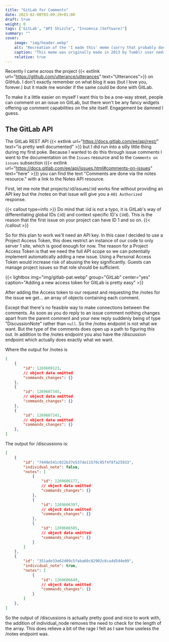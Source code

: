 ```yaml
---
title: "GitLab for Comments"
date: 2023-02-08T03:09:29+01:00
draft: true
weight: 0
tags: ['GitLab', "API Shizzle", "Insomnia (Software)"]
summary: ""
cover:
    image: "img/header.webp"
    alt: "Recreation of the 'I made this' meme (sorry that probably doesn't help if you're blind)"
    caption: "This meme was originally made in 2013 by Tumblr user nedroidcomics, bet you didn't know that."
    relative: true
---
```


Recently I came across the project {{< extlink url="https://github.com/utterance/utterances" text="Utterances">}} on GitHub. I don't exactly remember on what blog it was (but I love you, forever.) but it made me wonder if the same could be done with GitLab.

To make it a little easier on myself I want this to be a one-way street, people can comment on an issue on GitLab, but there won't be any fancy widgets offering up comment capabilities on the site itself. Engagement be damned I guess.

## The GitLab API
The GitLab REST API {{< extlink url="https://docs.gitlab.com/ee/api/rest/" text="is pretty well documented" >}} but I did run into a silly little thing during my first poke. Because I wanted to do this through issue comments I went to the documentation on the `Issues` resource and to the `Comments on issues` subsection ({{< extlink url="https://docs.gitlab.com/ee/api/issues.html#comments-on-issues" text="here" >}}) you can find the text "Comments are done via the notes resource." with a link to the Notes API resource.

First, let me note that projects/:id/issues/:iid works fine without providing an API key but the /notes on that issue will give you a `401 Authorized` response. 

{{< callout type=info >}}
Do mind that :iid is not a typo, it is GitLab's way of differentiating global IDs (:id) and context specific ID's (:iid). This is the reason that the first issue on your project can have ID 1 and so on.
{{< /callout >}}

So for this plan to work we'll need an API key. In this case I decided to use a Project Access Token, this does restrict an instance of our code to only server 1 site, which is good enough for now. The reason for a Project Access Token is that we need the full API scope so we can potentially implement automatically adding a new issue. Using a Personal Access Token would increase risk of abusing the key significantly. Guests can manage project issues so that role should be sufficient.

{{< lightbox img="img/gitlab-pat.webp" group="GitLab" center="yes" caption="Adding a new access token for GitLab is pretty easy" >}}

After adding the Access token to our request and requesting the /notes for the issue we get... an array of objects containing each comment. 

Except that there's no feasible way to make connections between the comments. As soon as you do reply to an issue comment nothing changes apart from the parent comment and your new reply suddenly being of type "DiscussionNote" rather than `null`. So the /notes endpoint is not what we want. But the type of the comments does open up a path to figuring this out. In addition to the /notes endpoint you also have the /discussion endpoint which actually does exactly what we want.

Where the output for /notes is
```json
[
	{
		"id": 1269609123,
		// object data omitted
		"commands_changes": {}
	},
	{
		"id": 1269607345,
		// object data omitted
		"commands_changes": {}
	},
	{
		"id": 1269607241,
		// object data omitted
		"commands_changes": {}
	},
]
```

The output for /discussions is:

```json
[
	{
		"id": "7449e541c022b37e537de11570c95f4f8fa25933",
		"individual_note": false,
		"notes": [
			{
				"id": 1269606177,
				// object data omitted
				"commands_changes": {}
			},
			{
				"id": 1269606397,
				// object data omitted
				"commands_changes": {}
			},
			{
				"id": 1269606505,
				// object data omitted
				"commands_changes": {}
			}
		]
	},
	{
		"id": "351ade33e62d09c5faba60c82902c6ca4d5d4e09",
		"individual_note": true,
		"notes": [
			{
				"id": 1269606649,
				// object data omitted
				"commands_changes": {}
			}
		]
	},
]
```

So the output of /discussions is actually pretty good and nice to work with, the addition of individual_node removes the need to check for the length of the array. This does relieve a bit of the rage I felt as I saw how useless the /notes endpoint was.


